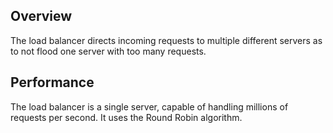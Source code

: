 ## Overview
The load balancer directs incoming requests to multiple different servers as to not flood one server with too many requests. 

## Performance
The load balancer is a single server, capable of handling millions of requests per second. It uses the Round Robin algorithm.